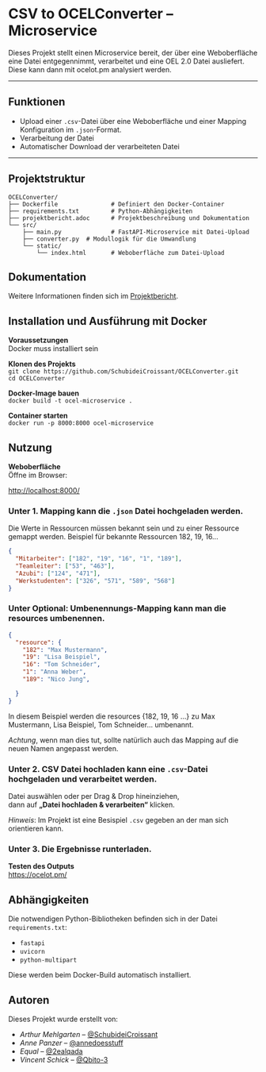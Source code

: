 # CSV to OCELConverter – Microservice

Dieses Projekt stellt einen Microservice bereit, der über eine Weboberfläche eine Datei entgegennimmt, verarbeitet und eine OEL 2.0 Datei ausliefert.
Diese kann dann mit ocelot.pm analysiert werden.

---

## Funktionen

- Upload einer `.csv`-Datei über eine Weboberfläche und einer Mapping Konfiguration im `.json`-Format.
- Verarbeitung der Datei 
- Automatischer Download der verarbeiteten Datei

---

## Projektstruktur

```
OCELConverter/
├── Dockerfile               # Definiert den Docker-Container
├── requirements.txt         # Python-Abhängigkeiten
├── projektbericht.adoc      # Projektbeschreibung und Dokumentation
└── src/
    ├── main.py              # FastAPI-Microservice mit Datei-Upload
    ├── converter.py  # Modullogik für die Umwandlung
    └── static/
        └── index.html       # Weboberfläche zum Datei-Upload
```

## Dokumentation

Weitere Informationen finden sich im [Projektbericht](docs/projektbericht.adoc).

## Installation und Ausführung mit Docker

**Voraussetzungen**  
Docker muss installiert sein

**Klonen des Projekts**  
`git clone https://github.com/SchubideiCroissant/OCELConverter.git`  
`cd OCELConverter`

**Docker-Image bauen**  
`docker build -t ocel-microservice .`

**Container starten**  
`docker run -p 8000:8000 ocel-microservice`


## Nutzung

**Weboberfläche**  
Öffne im Browser:

[http://localhost:8000/](http://localhost:8000/)

### Unter 1. Mapping kann die `.json` Datei hochgeladen werden.
Die Werte in Ressourcen müssen bekannt sein und zu einer Ressource gemappt werden.
Beispiel für bekannte Ressourcen 182, 19, 16...

```json
{
  "Mitarbeiter": ["182", "19", "16", "1", "189"],
  "Teamleiter": ["53", "463"],
  "Azubi": ["124", "471"],
  "Werkstudenten": ["326", "571", "589", "568"]
}
```

### Unter Optional: Umbenennungs-Mapping kann man die resources umbenennen.
```json
{
  "resource": {
    "182": "Max Mustermann",
    "19": "Lisa Beispiel",
    "16": "Tom Schneider",
    "1": "Anna Weber",
    "189": "Nico Jung",

  }
}
```
In diesem Beispiel werden die resources {182, 19, 16 ...} zu Max Mustermann, Lisa Beispiel, Tom Schneider... umbenannt.

*Achtung*, wenn man dies tut, sollte natürlich auch das Mapping auf die neuen Namen angepasst werden.

### Unter 2. CSV Datei hochladen kann eine `.csv`-Datei hochgeladen und verarbeitet werden.

Datei auswählen oder per Drag & Drop hineinziehen,  
dann auf **„Datei hochladen & verarbeiten“** klicken.

*Hinweis*: Im Projekt ist eine Besispiel `.csv` gegeben an der man sich orientieren kann.

### Unter 3. Die Ergebnisse runterladen.

**Testen des Outputs**  
https://ocelot.pm/

## Abhängigkeiten

Die notwendigen Python-Bibliotheken befinden sich in der Datei `requirements.txt`:

- `fastapi`
- `uvicorn`
- `python-multipart`

Diese werden beim Docker-Build automatisch installiert.


## Autoren

Dieses Projekt wurde erstellt von:

- *Arthur Mehlgarten*  – [@SchubideiCroissant](https://github.com/SchubideiCroissant)
- *Anne Panzer*  – [@annedoesstuff](https://github.com/annedoesstuff)
- *Equal* – [@2ealqada](https://github.com/2ealqada)
- *Vincent Schick* – [@Qbito-3](https://github.com/2ealqada)


